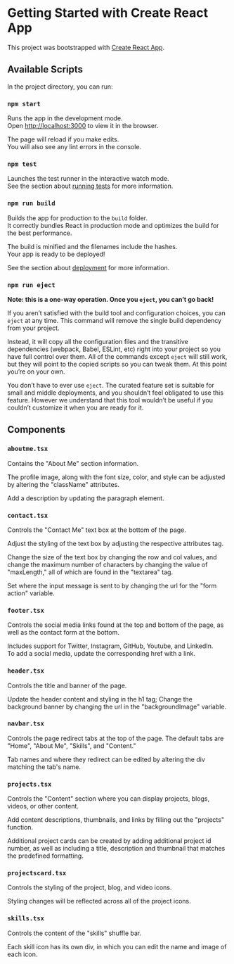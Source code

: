 # Getting Started with Create React App

This project was bootstrapped with [Create React App](https://github.com/facebook/create-react-app).

## Available Scripts

In the project directory, you can run:

### `npm start`

Runs the app in the development mode.\
Open [http://localhost:3000](http://localhost:3000) to view it in the browser.

The page will reload if you make edits.\
You will also see any lint errors in the console.

### `npm test`

Launches the test runner in the interactive watch mode.\
See the section about [running tests](https://facebook.github.io/create-react-app/docs/running-tests) for more information.

### `npm run build`

Builds the app for production to the `build` folder.\
It correctly bundles React in production mode and optimizes the build for the best performance.

The build is minified and the filenames include the hashes.\
Your app is ready to be deployed!

See the section about [deployment](https://facebook.github.io/create-react-app/docs/deployment) for more information.

### `npm run eject`

**Note: this is a one-way operation. Once you `eject`, you can’t go back!**

If you aren’t satisfied with the build tool and configuration choices, you can `eject` at any time. This command will remove the single build dependency from your project.

Instead, it will copy all the configuration files and the transitive dependencies (webpack, Babel, ESLint, etc) right into your project so you have full control over them. All of the commands except `eject` will still work, but they will point to the copied scripts so you can tweak them. At this point you’re on your own.

You don’t have to ever use `eject`. The curated feature set is suitable for small and middle deployments, and you shouldn’t feel obligated to use this feature. However we understand that this tool wouldn’t be useful if you couldn’t customize it when you are ready for it.




## Components

### `aboutme.tsx`
Contains the "About Me" section information.

The profile image, along with the font size, color, and style can be adjusted by altering the "className" attributes. 

Add a description by updating the paragraph element.

### `contact.tsx`
Controls the "Contact Me" text box at the bottom of the page.

Adjust the styling of the text box by adjusting the respective attributes tag.

Change the size of the text box by changing the row and col values, and change the maximum number of characters by changing the value of "maxLength," all of which are found in the "textarea" tag.

Set where the input message is sent to by changing the url for the "form action" variable.

### `footer.tsx`
Controls the social media links found at the top and bottom of the page, as well as the contact form at the bottom.

Includes support for Twitter, Instagram, GitHub, Youtube, and LinkedIn.\
To add a social media, update the corresponding href with a link.

### `header.tsx`
Controls the title and banner of the page.

Update the header content and styling in the h1 tag; Change the background banner by changing the url in the "backgroundImage" variable.

### `navbar.tsx`
Controls the page redirect tabs at the top of the page. The default tabs are "Home", "About Me", "Skills", and "Content."

Tab names and where they redirect can be edited by altering the div matching the tab's name.

### `projects.tsx` 
Controls the "Content" section where you can display projects, blogs, videos, or other content. 

Add content descriptions, thumbnails, and links by filling out the "projects" function.

Additional project cards can be created by adding additional project id number, as well as including a title, description and thumbnail that matches the predefined formatting.

### `projectscard.tsx`
Controls the styling of the project, blog, and video icons.

Styling changes will be reflected across all of the project icons.

### `skills.tsx`
Controls the content of the "skills" shuffle bar.

Each skill icon has its own div, in which you can edit the name and image of each icon.

